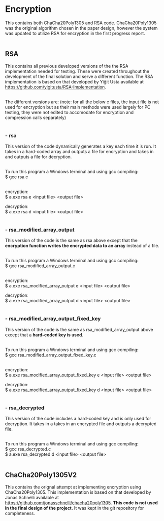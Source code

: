 # Encryption #
This contains both ChaCha20Poly1305 and RSA code. ChaCha20Poly1305 was the original algorithm chosen in the paper design, however the system was updated to utilize RSA for encryption in the first progress report. <br /><br /> 

## RSA #
This contains all previous developed versions of the the RSA implementation needed for testing. These were created throughout the development of the final solution and serve a different function. The RSA implementation is based on that developed by Yiğit Usta available at https://github.com/yigitusta/RSA-Implementation. <br /><br />

The different versions are:
(note: for all the below c files, the input file is not used for encryption but as their main methods were used largely for PC testing, they were not edited to accomodate for encryption and compression calls separately) <br /><br /> 
### - rsa #
This version of the code dynamically generates a key each time it is run. It takes in a hard-coded array and outputs a file for encryption and takes in and outputs a file for decryption. <br /><br />

To run this program a Windows terminal and using gcc compiling: <br />
\$ gcc rsa.c <br /><br />

encryption: <br />
\$ a.exe rsa e \<input file\> \<output file\> <br />

decryption: <br />
\$ a.exe rsa d \<input file\> \<output file\> <br /><br />

### - rsa_modified_array_output #
This version of the code is the same as rsa above except that the **encryption function writes the encrypted data to an array** instead of a file. <br /><br />

To run this program a Windows terminal and using gcc compiling: <br />
\$ gcc rsa_modified_array_output.c <br /><br />

encryption: <br />
\$ a.exe rsa_modified_array_output e \<input file\> \<output file\> <br />

decryption: <br />
\$ a.exe rsa_modified_array_output d \<input file\> \<output file\> <br /><br />

### - rsa_modified_array_output_fixed_key #
This version of the code is the same as rsa_modified_array_output above except that a **hard-coded key is used.** <br /><br />

To run this program a Windows terminal and using gcc compiling: <br />
\$ gcc rsa_modified_array_output_fixed_key.c <br /><br />

encryption: <br />
\$ a.exe rsa_modified_array_output_fixed_key e \<input file\> \<output file\>

decryption: <br />
\$ a.exe rsa_modified_array_output_fixed_key d \<input file\> \<output file\> <br /><br />

### - rsa_decrypted #
This version of the code includes a hard-coded key and is only used for decryption. It takes in a takes in an encrypted file and outputs a decrypted file. <br /><br />

To run this program a Windows terminal and using gcc compiling: <br />
\$ gcc rsa_decrypted.c <br />
\$ a.exe rsa_decrypted d \<input file\> \<output file\> <br /><br />


## ChaCha20Poly1305V2
This contains the orignal attempt at implementing encryption using ChaCha20Poly1305. This implementation is based on that developed by Jonas Schnelli available at https://github.com/jonasschnelli/chacha20poly1305. **This code is not used in the final design of the project.** It was kept in the git repository for completeness.

